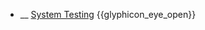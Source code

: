 * __ [System Testing]({{baseUrl}}/testing/testingTypes/systemTesting) <trigger for="pop:testing-systemTesting-preview">{{glyphicon_eye_open}}</trigger>

<popover id="pop:testing-systemTesting-preview" title="{{glyphicon_eye_open}} System Testing" placement="right">
  <div slot="content">
    <include src=".\preview.md" />
  </div>
</popover>
